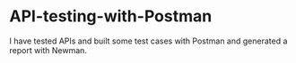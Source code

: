 # API-testing-with-Postman
I have tested APIs and built some test cases with Postman and generated a report with Newman.
